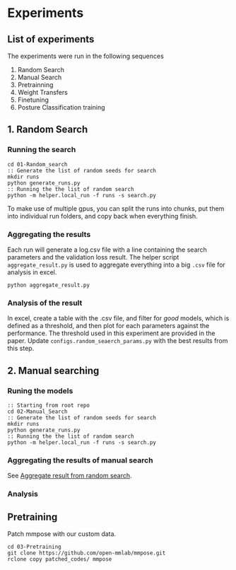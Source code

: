 # Experiments

## List of experiments
The experiments were run in the following sequences
1. Random Search
2. Manual Search
3. Pretrainning
4. Weight Transfers 
5. Finetuning
6. Posture Classification training 


## 1. Random Search
### Running the search
``` batch
cd 01-Random_search
:: Generate the list of random seeds for search
mkdir runs
python generate_runs.py
:: Running the the list of random search
python -m helper.local_run -f runs -s search.py
```
To make use of multiple gpus, you can split the runs into chunks, put them into individual run folders, and copy back when everything finish.


### Aggregating the results
Each run will generate a log.csv file with a line containing the search parameters and the validation loss result.
The helper script ```aggregate_result.py``` is used to aggregate everything into a big ```.csv``` file for analysis in excel.
``` batch
python aggregate_result.py
```

### Analysis of the result
In excel, create a table with the .csv file, and filter for *good* models, which is defined as a threshold, and then plot for each parameters against the performance. The threshold used in this experiment are provided in the paper. 
Update ```configs.random_seaerch_params.py``` with the best results from this step.

## 2. Manual searching

### Runing the models

``` batch
:: Starting from root repo
cd 02-Manual_Search
:: Generate the list of random seeds for search
mkdir runs
python generate_runs.py
:: Running the the list of random search
python -m helper.local_run -f runs -s search.py
```

### Aggregating the results of manual search
See [Aggregate result from random search](#aggregating-the-results).


### Analysis


## Pretraining

Patch mmpose with our custom data.
``` batch
cd 03-Pretraining
git clone https://github.com/open-mmlab/mmpose.git
rclone copy patched_codes/ mmpose

```